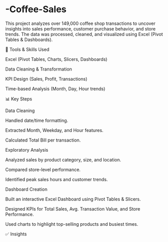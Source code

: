# -Coffee-Sales
This project analyzes over 149,000 coffee shop transactions to uncover insights into sales performance, customer purchase behavior, and store trends. The data was processed, cleaned, and visualized using Excel (Pivot Tables & Dashboards).

🔧 Tools & Skills Used

Excel (Pivot Tables, Charts, Slicers, Dashboards)

Data Cleaning & Transformation

KPI Design (Sales, Profit, Transactions)

Time-based Analysis (Month, Day, Hour trends)

📊 Key Steps

Data Cleaning

Handled date/time formatting.

Extracted Month, Weekday, and Hour features.

Calculated Total Bill per transaction.

Exploratory Analysis

Analyzed sales by product category, size, and location.

Compared store-level performance.

Identified peak sales hours and customer trends.

Dashboard Creation

Built an interactive Excel Dashboard using Pivot Tables & Slicers.

Designed KPIs for Total Sales, Avg. Transaction Value, and Store Performance.

Used charts to highlight top-selling products and busiest times.

✅ Insights
